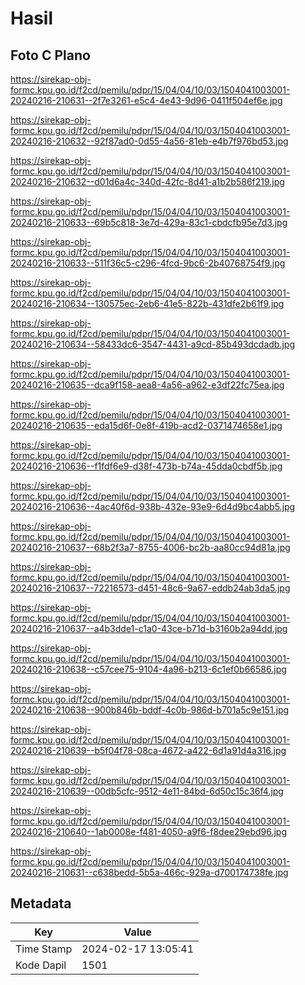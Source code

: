 # Hasil

## Foto C Plano

https://sirekap-obj-formc.kpu.go.id/f2cd/pemilu/pdpr/15/04/04/10/03/1504041003001-20240216-210631--2f7e3261-e5c4-4e43-9d96-0411f504ef6e.jpg

https://sirekap-obj-formc.kpu.go.id/f2cd/pemilu/pdpr/15/04/04/10/03/1504041003001-20240216-210632--92f87ad0-0d55-4a56-81eb-e4b7f976bd53.jpg

https://sirekap-obj-formc.kpu.go.id/f2cd/pemilu/pdpr/15/04/04/10/03/1504041003001-20240216-210632--d01d6a4c-340d-42fc-8d41-a1b2b586f219.jpg

https://sirekap-obj-formc.kpu.go.id/f2cd/pemilu/pdpr/15/04/04/10/03/1504041003001-20240216-210633--69b5c818-3e7d-429a-83c1-cbdcfb95e7d3.jpg

https://sirekap-obj-formc.kpu.go.id/f2cd/pemilu/pdpr/15/04/04/10/03/1504041003001-20240216-210633--511f36c5-c296-4fcd-9bc6-2b40768754f9.jpg

https://sirekap-obj-formc.kpu.go.id/f2cd/pemilu/pdpr/15/04/04/10/03/1504041003001-20240216-210634--130575ec-2eb6-41e5-822b-431dfe2b61f9.jpg

https://sirekap-obj-formc.kpu.go.id/f2cd/pemilu/pdpr/15/04/04/10/03/1504041003001-20240216-210634--58433dc6-3547-4431-a9cd-85b493dcdadb.jpg

https://sirekap-obj-formc.kpu.go.id/f2cd/pemilu/pdpr/15/04/04/10/03/1504041003001-20240216-210635--dca9f158-aea8-4a56-a962-e3df22fc75ea.jpg

https://sirekap-obj-formc.kpu.go.id/f2cd/pemilu/pdpr/15/04/04/10/03/1504041003001-20240216-210635--eda15d6f-0e8f-419b-acd2-0371474658e1.jpg

https://sirekap-obj-formc.kpu.go.id/f2cd/pemilu/pdpr/15/04/04/10/03/1504041003001-20240216-210636--f1fdf6e9-d38f-473b-b74a-45dda0cbdf5b.jpg

https://sirekap-obj-formc.kpu.go.id/f2cd/pemilu/pdpr/15/04/04/10/03/1504041003001-20240216-210636--4ac40f6d-938b-432e-93e9-6d4d9bc4abb5.jpg

https://sirekap-obj-formc.kpu.go.id/f2cd/pemilu/pdpr/15/04/04/10/03/1504041003001-20240216-210637--68b2f3a7-8755-4006-bc2b-aa80cc94d81a.jpg

https://sirekap-obj-formc.kpu.go.id/f2cd/pemilu/pdpr/15/04/04/10/03/1504041003001-20240216-210637--72216573-d451-48c6-9a67-eddb24ab3da5.jpg

https://sirekap-obj-formc.kpu.go.id/f2cd/pemilu/pdpr/15/04/04/10/03/1504041003001-20240216-210637--a4b3dde1-c1a0-43ce-b71d-b3160b2a94dd.jpg

https://sirekap-obj-formc.kpu.go.id/f2cd/pemilu/pdpr/15/04/04/10/03/1504041003001-20240216-210638--c57cee75-9104-4a96-b213-6c1ef0b66586.jpg

https://sirekap-obj-formc.kpu.go.id/f2cd/pemilu/pdpr/15/04/04/10/03/1504041003001-20240216-210638--900b846b-bddf-4c0b-986d-b701a5c9e151.jpg

https://sirekap-obj-formc.kpu.go.id/f2cd/pemilu/pdpr/15/04/04/10/03/1504041003001-20240216-210639--b5f04f78-08ca-4672-a422-6d1a91d4a316.jpg

https://sirekap-obj-formc.kpu.go.id/f2cd/pemilu/pdpr/15/04/04/10/03/1504041003001-20240216-210639--00db5cfc-9512-4e11-84bd-6d50c15c36f4.jpg

https://sirekap-obj-formc.kpu.go.id/f2cd/pemilu/pdpr/15/04/04/10/03/1504041003001-20240216-210640--1ab0008e-f481-4050-a9f6-f8dee29ebd96.jpg

https://sirekap-obj-formc.kpu.go.id/f2cd/pemilu/pdpr/15/04/04/10/03/1504041003001-20240216-210631--c638bedd-5b5a-466c-929a-d700174738fe.jpg


## Metadata

| Key        | Value               |
| ---------- | ------------------- |
| Time Stamp | 2024-02-17 13:05:41 |
| Kode Dapil | 1501                |



